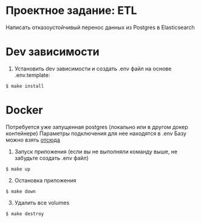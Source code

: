 # Проектное задание: ETL

Написать отказоустойчивый перенос данных из Postgres в Elasticsearch

# Dev зависимости
1. Установить dev зависимости и создать .env файл на основе .env.template:
```console
$ make install
```
# Docker
Потребуется уже запущенная postgres (локально или в другом докер контейнере)
Параметры подключения для нее находятся в .env
Базу можно взять [отсюда](https://github.com/hirotasoshu/Admin_panel_sprint_2)
1. Запуск приложения (если вы не выполняли команду выше, не забудьте создать .env файл)
```console
$ make up
```
2. Остановка приложения

```console
$ make down
```

3. Удалить все volumes
```console
$ make destroy
```
